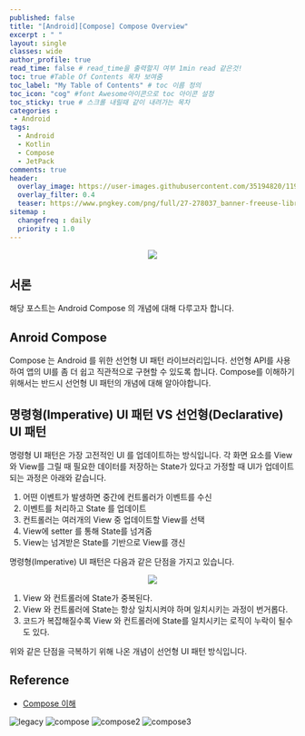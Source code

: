 ```yaml
---
published: false
title: "[Android][Compose] Compose Overview"	
excerpt : " "	
layout: single	
classes: wide
author_profile: true	
read_time: false # read_time을 출력할지 여부 1min read 같은것!	
toc: true #Table Of Contents 목차 보여줌	
toc_label: "My Table of Contents" # toc 이름 정의	
toc_icon: "cog" #font Awesome아이콘으로 toc 아이콘 설정	
toc_sticky: true # 스크롤 내릴때 같이 내려가는 목차	
categories :	
 - Android	
tags: 	
  - Android
  - Kotlin
  - Compose
  - JetPack
comments: true	
header:
  overlay_image: https://user-images.githubusercontent.com/35194820/119770376-18f76c80-bef7-11eb-8b3e-abca9300d1c1.gif
  overlay_filter: 0.4
  teaser: https://www.pngkey.com/png/full/27-278037_banner-freeuse-library-android-transparent-app-android-development.png
sitemap :	
  changefreq : daily	
  priority : 1.0	
---
```


<div align="center">
<img src="https://cdn-images-1.medium.com/max/1000/1*dU9kuDf0BvOdILLYyOXZTA.jpeg">
</div>

## 서론

해당 포스트는 Android Compose 의 개념에 대해 다루고자 합니다.

## Anroid Compose

Compose 는 Android 를 위한 선언형 UI 패턴 라이브러리입니다. 선언형 API를 사용하여 앱의 UI를 좀 더 쉽고 직관적으로 구현할 수 있도록 합니다. 
Compose를 이해하기 위해서는 반드시 선언형 UI 패턴의 개념에 대해 알아야합니다.

## 명령형(Imperative) UI 패턴 VS 선언형(Declarative) UI 패턴

명령형 UI 패턴은 가장 고전적인 UI 를 업데이트하는 방식입니다. 각 화면 요소를 View와 View를 그릴 때 필요한 데이터를 저장하는 State가 있다고 가정할 때
UI가 업데이트 되는 과정은 아래와 같습니다.

1. 어떤 이벤트가 발생하면 중간에 컨트롤러가 이벤트를 수신
2. 이벤트를 처리하고 State 를 업데이트 
3. 컨트롤러는 여러개의 View 중 업데이트할 View를 선택
4. View에 setter 를 통해 State를 넘겨줌
5. View는 넘겨받은 State를 기반으로 View를 갱신

명령형(Imperative) UI 패턴은 다음과 같은 단점을 가지고 있습니다.

<div align="center">
<img src="https://user-images.githubusercontent.com/35194820/120802957-fcee6d80-c57d-11eb-9eee-2dcdfdbfd863.PNG">
</div>

1. View 와 컨트롤러에 State가 중복된다.
2. View 와 컨트롤러에 State는 항상 일치시켜야 하며 일치시키는 과정이 번거롭다.
3. 코드가 복잡해질수록 View 와 컨트롤러에 State를 일치시키는 로직이 누락이 될수도 있다.

위와 같은 단점을 극복하기 위해 나온 개념이 선언형 UI 패턴 방식입니다.

## Reference

- [Compose 이해](https://developer.android.com/jetpack/compose/mental-model?continue=https%3A%2F%2Fdeveloper.android.com%2Fcourses%2Fpathways%2Fcompose%23article-https%3A%2F%2Fdeveloper.android.com%2Fjetpack%2Fcompose%2Fmental-model)


![legacy](https://user-images.githubusercontent.com/35194820/120802957-fcee6d80-c57d-11eb-9eee-2dcdfdbfd863.PNG)
![compose](https://user-images.githubusercontent.com/35194820/120802961-fd870400-c57d-11eb-9332-40d9bf2f0348.PNG)
![compose2](https://user-images.githubusercontent.com/35194820/120802963-fe1f9a80-c57d-11eb-87aa-e64b23ea2b91.PNG)
![compose3](https://user-images.githubusercontent.com/35194820/120802966-fe1f9a80-c57d-11eb-89e7-5b59c0a94e70.PNG)
